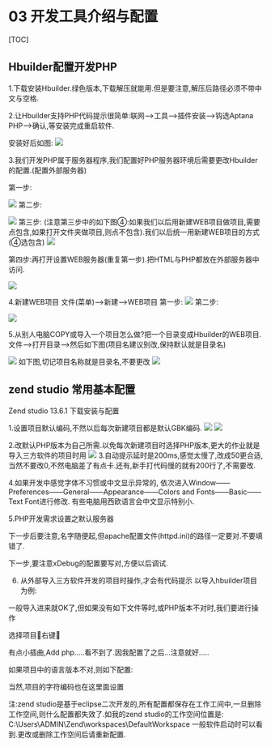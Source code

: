 # 03 开发工具介绍与配置
[TOC]

## Hbuilder配置开发PHP
1.下载安装Hbuilder.绿色版本,下载解压就能用.但是要注意,解压后路径必须不带中文与空格.

2.让Hbuilder支持PHP代码提示很简单:联网-->工具-->插件安装-->钩选Aptana PHP-->确认,等安装完成重启软件.

安装好后如图:
![](./_image/2017-10-25-08-50-38.jpg)

3.我们开发PHP属于服务器程序,我们配置好PHP服务器环境后需要更改Hbuilder的配置.(配置外部服务器)

第一步:

![](./_image/2017-10-25-08-53-26.jpg)
第二步:

![](./_image/2017-10-25-08-54-36.jpg)
第三步:
(注意第三步中的如下图④:如果我们以后用新建WEB项目做项目,需要点包含,如果打开文件夹做项目,则点不包含).我们以后统一用新建WEB项目的方式(④选包含)
![](./_image/2018-11-07-08-41-37.jpg)

第四步:再打开设置WEB服务器(重复第一步).把HTML与PHP都放在外部服务器中访问.

![](./_image/2017-10-25-09-00-44.jpg)

4.新建WEB项目
文件(菜单)-->新建-->WEB项目
第一步:
![](./_image/2017-10-25-09-31-09.jpg)
第二步:

![](./_image/2017-10-25-09-32-30.jpg)

5.从别人电脑COPY或导入一个项目怎么做?把一个目录变成Hbuilder的WEB项目.
文件-->打开目录-->然后如下图(项目名建议别改,保持默认就是目录名)

![](./_image/2018-11-07-08-52-02.jpg)
如下图,切记项目名称就是目录名,不要更改
![](./_image/2017-10-25-09-35-42.jpg)

## zend studio 常用基本配置
Zend studio 13.6.1 下载安装与配置

1.设置项目默认编码,不然以后每次新建项目都是默认GBK编码.
![](./_image/2018-11-07-11-46-57.jpg)
![](./_image/2018-11-07-11-47-06.jpg)

2.改默认PHP版本为自己所需.以免每次新建项目时选择PHP版本,更大的作业就是导入三方软件的项目时用
![](./_image/2018-11-07-11-47-18.jpg)
3.自动提示延时是200ms,感觉太慢了,改成50更合适,当然不要改0,不然电脑差了有点卡.还有,新手打代码慢的就有200行了,不需要改.



4.如果开发中感觉字体不习惯或中文显示异常的,
依次进入Window——Preferences——General——Appearance——Colors and Fonts——Basic——Text Font进行修改.
有些电脑用西欧语言会中文显示特别小.
 
5.PHP开发需求设置之默认服务器
 
下一步后要注意,名字随便起,但apache配置文件(httpd.ini)的路径一定要对.不要填错了.
 
下一步,要注意xDebug的配置要写对,方便以后调试.
 

6. 从外部导入三方软件开发的项目时操作,才会有代码提示
以导入hbuilder项目为例:
 
 
一般导入进来就OK了,但如果没有如下文件等时,或PHP版本不对时,我们要进行操作
 
选择项目右键
 

有点小插曲,Add php…..看不到了.因我配置了之后…注意就好…..

如果项目中的语言版本不对,则如下配置:
 
 
当然,项目的字符编码也在这里面设置
 

注:zend studio是基于eclipse二次开发的,所有配置都保存在工作工间中,一旦删除工作空间,则什么配置都失效了.如我的zend studio的工作空间位置是: C:\Users\ADMIN\Zend\workspaces\DefaultWorkspace 一般软件启动时可以看到.更改或删除工作空间后请重新配置.








